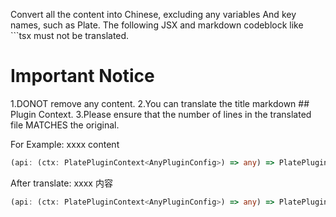 Convert all the content into Chinese, excluding any variables And key names, such as Plate.
The following JSX and markdown codeblock like ```tsx must not be translated. 

# Important Notice
1.DONOT remove any content.
2.You can translate the title markdown ## Plugin Context.
3.Please ensure that the number of lines in the translated file MATCHES the original.

For Example:
<APIItem name="extendApi" type="function">
xxxx content

```ts
(api: (ctx: PlatePluginContext<AnyPluginConfig>) => any) => PlatePlugin<C>
```
</APIItem>

After translate:
<APIItem name="extendApi" type="function">
xxxx 内容

```ts
(api: (ctx: PlatePluginContext<AnyPluginConfig>) => any) => PlatePlugin<C>
```
</APIItem>

